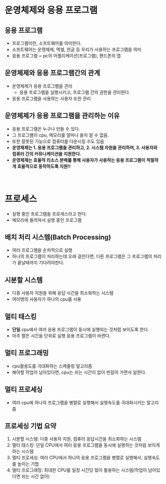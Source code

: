 # 운영체제와 응용 프로그램
## 응용 프로그램
- 프로그램이란, 소프트웨어를 의미한다.
- 소프트웨어는 운영체제, 엑셀, 한글 등 우리가 사용하는 프로그램을 의미
- 응용 프로그램 = pc의 어플리케이션(프로그램), 핸드폰의 앱
## 운영체제와 응용 프로그램간의 관계
- 운영체제가 응용 프로그램을 관리
  - 응용 프로그램을 실행시키고, 프로그램 간의 권한을 관리한다.
- 응용 프로그램을 사용하는 사용자 또한 관리

## 운영체제가 응용 프로그램을 관리하는 이유
- 응용 프로그램은 누구나 만들 수 있다.
- 그 프로그램이 cpu, 메모리를 얼마나 쓸지 알 수 없음.
- 또한 잘못된 기능으로 컴퓨터를 다운시킬 수도 있음
- **운영체제는 1. 응용 프로그램을 관리하고, 2. 시스템 자원을 관리하며, 3. 사용자와 컴퓨터 간의 커뮤니케이션을 지원한다.**
- **운영체제는 효율적 리소스 분배를 통해 사용자가 사용하는 응용 프로그램이 적절하게 효율적으로 동작하도록 지원!!**
<br><br><br>
# 프로세스
- 실행 중인 프로그램을 프로세스라고 한다.
- 메모리에 올려져서 실행 중인 프로그램

## 배치 처리 시스템(Batch Processing)
- 여러 프로그램을 순차적으로 실행
- 하나의 프로그램이 처리하는데 오래 걸린다면, 다른 프로그램은 그 프로그램의 처리가 끝날때까지 기다려야한다.

## 시분할 시스템
- 다중 사용자 지원을 위해 응답 시간을 최소화하는 시스템
- 여러명의 사용자가 하나의 cpu를 사용

## 멀티 태스킹
- **단일** cpu에서 여러 응용 프로그램이 동시에 실행되는 것처럼 보이도록 한다.
- 아주 짤은 시간을 단위로 실행 응용 프로그램이 바뀐다.

## 멀티 프로그래밍
- cpu활용도를 극대화하는 스케줄링 알고리즘
- 해야할 작업이 남아있다면, cpu는 쉬는 시간이 없이 번갈아 가면서 일한다.

## 멀티 프로세싱
- 여러 cpu에 하나의 프로그램을 병렬로 실행해서 실행속도를 극대화시키는 알고리즘

## 프로세싱 기법 요약
1. 시분할 시스템: 다중 사용자 지원, 컴퓨터 응답시간을 최소화하는 시스템
2. 멀티 태스킹: 단일 CPU에서 여러 응용 프로그램을 동시에 실행하는 것처럼 보이게 하는 시스템
3. 멀티 프로세싱: 여러 CPU에서 하나의 응용 프로그램을 병렬로 실행해서, 실행속도를 높이는 기법
4. 멀티 프로그래밍: 최대한 CPU를 일정 시간당 많이 활용하는 시스템(작업이 남아있다면 쉬는 시간 없이)
